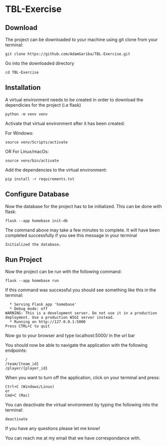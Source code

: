 # TBL-Exercise

## Download
The project can be downloaded to your machine using git clone from your terminal:
```
git clone https://github.com/AdamGariba/TBL-Exercise.git
```
Go into the downloaded directory
```
cd TBL-Exercise
```
## Installation
A virtual environment needs to be created in order to download the dependicies for the project (i.e flask)
```
python -m venv venv
```
Activate that virtual environment after it has been created:

For Windows:
```
source venv/Scripts/activate
```
OR For Linux/macOs:
```
source venv/bin/activate
```
Add the dependencies to the virtual environment:
```
pip install -r requirements.txt
```
## Configure Database
Now the database for the project has to be initialized. This can be done with flask:
```
flask --app homebase init-db
```
The command above may take a few minutes to complete. It will have been completed successfully if you see this message in your terminal
```
Initialized the database.
```
## Run Project
Now the project can be run with the following command:
```
flask --app homebase run
```
If this command was successful you should see something like this in the terminal:
```
  * Serving Flask app 'homebase'
  * Debug mode: off
WARNING: This is a development server. Do not use it in a production deployment. Use a production WSGI server instead.
  * Running on http://127.0.0.1:5000
Press CTRL+C to quit
```
Now go to your browser and type localhost:5000/ in the url bar

You should now be able to navigate the application with the following endpoints:
```
/
/team/{team_id}
/player/{player_id}
```

When you want to turn off the application, click on your terminal and press:
```
Ctrl+C (Windows/Linux)
or
Cmd+C (Mac)
```

You can deactivate the virtual environment by typing the following into the terminal:
```
deactivate
```

If you have any questions please let me know!

You can reach me at my email that we have correspondance with.
